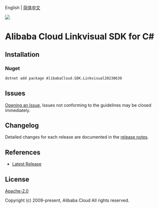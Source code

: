 English | [简体中文](README-CN.md)

![](https://aliyunsdk-pages.alicdn.com/icons/AlibabaCloud.svg)

# Alibaba Cloud Linkvisual SDK for C#

## Installation

### Nuget

```bash
dotnet add package AlibabaCloud.SDK.Linkvisual20230630
```

## Issues

[Opening an Issue](https://github.com/aliyun/alibabacloud-csharp-sdk/issues/new), Issues not conforming to the guidelines may be closed immediately.

## Changelog

Detailed changes for each release are documented in the [release notes](./ChangeLog.md).

## References

* [Latest Release](https://github.com/aliyun/alibabacloud-csharp-sdk/)

## License

[Apache-2.0](http://www.apache.org/licenses/LICENSE-2.0)

Copyright (c) 2009-present, Alibaba Cloud All rights reserved.
